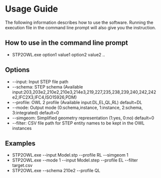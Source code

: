 # Usage Guide
The following information describes how to use the software. Running the execution file in the command line prompt will also give you the instruction.

## How to use in the command line prompt
- STP2OWL.exe option1 value1 option2 value2 ..

## Options
- --input: Input STEP file path
- --schema: STEP schema (Available input:203,203e2,210e2,210e3,214e3,219,227,235,238,239,240,242,242e2,IFC2X3,IFC4,ISO15926,PDM)
- --profile: OWL 2 profile (Available input:DL,EL,QL,RL) default=DL
- --mode: Output mode (0:schema,instance, 1:instance, 2:schema, 3:integrated) default=0
- --simgeom: Simplified geometry representation (1:yes, 0:no) default=0
- --filter: CSV file path for STEP entity names to be kept in the OWL instances

## Examples
- STP2OWL.exe --input Model.stp --profile RL --simgeom 1
- STP2OWL.exe --mode 1 --input Model.step --profile EL --filter target.csv
- STP2OWL.exe --schema 210e2 --profile QL

